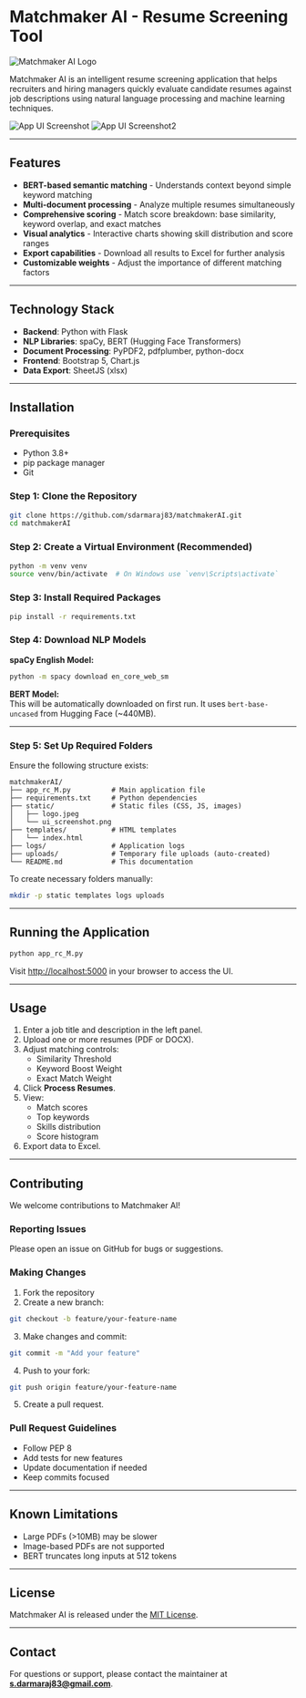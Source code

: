 
# Matchmaker AI - Resume Screening Tool

![Matchmaker AI Logo](https://raw.githubusercontent.com/sdarmaraj83/matchmakerAI/main/static/logo.jpeg)

Matchmaker AI is an intelligent resume screening application that helps recruiters and hiring managers quickly evaluate candidate resumes against job descriptions using natural language processing and machine learning techniques.

![App UI Screenshot](https://raw.githubusercontent.com/sdarmaraj83/matchmakerAI/main/static/ui_screenshot.png)
![App UI Screenshot2](https://raw.githubusercontent.com/sdarmaraj83/matchmakerAI/main/static/ui_screenshot2.png)





---

## Features

- **BERT-based semantic matching** - Understands context beyond simple keyword matching
- **Multi-document processing** - Analyze multiple resumes simultaneously
- **Comprehensive scoring** - Match score breakdown: base similarity, keyword overlap, and exact matches
- **Visual analytics** - Interactive charts showing skill distribution and score ranges
- **Export capabilities** - Download all results to Excel for further analysis
- **Customizable weights** - Adjust the importance of different matching factors

---

## Technology Stack

- **Backend**: Python with Flask  
- **NLP Libraries**: spaCy, BERT (Hugging Face Transformers)  
- **Document Processing**: PyPDF2, pdfplumber, python-docx  
- **Frontend**: Bootstrap 5, Chart.js  
- **Data Export**: SheetJS (xlsx)

---

## Installation

### Prerequisites

- Python 3.8+
- pip package manager
- Git

### Step 1: Clone the Repository

```bash
git clone https://github.com/sdarmaraj83/matchmakerAI.git
cd matchmakerAI
```

### Step 2: Create a Virtual Environment (Recommended)

```bash
python -m venv venv
source venv/bin/activate  # On Windows use `venv\Scripts\activate`
```

### Step 3: Install Required Packages

```bash
pip install -r requirements.txt
```

### Step 4: Download NLP Models

**spaCy English Model:**

```bash
python -m spacy download en_core_web_sm
```

**BERT Model:**  
This will be automatically downloaded on first run. It uses `bert-base-uncased` from Hugging Face (~440MB).

---

### Step 5: Set Up Required Folders

Ensure the following structure exists:

```text
matchmakerAI/
├── app_rc_M.py          # Main application file
├── requirements.txt     # Python dependencies
├── static/              # Static files (CSS, JS, images)
│   ├── logo.jpeg
│   └── ui_screenshot.png
├── templates/           # HTML templates
│   └── index.html
├── logs/                # Application logs
├── uploads/             # Temporary file uploads (auto-created)
└── README.md            # This documentation
```

To create necessary folders manually:

```bash
mkdir -p static templates logs uploads
```

---

## Running the Application

```bash
python app_rc_M.py
```

Visit [http://localhost:5000](http://localhost:5000) in your browser to access the UI.

---

## Usage

1. Enter a job title and description in the left panel.
2. Upload one or more resumes (PDF or DOCX).
3. Adjust matching controls:
   - Similarity Threshold
   - Keyword Boost Weight
   - Exact Match Weight
4. Click **Process Resumes**.
5. View:
   - Match scores
   - Top keywords
   - Skills distribution
   - Score histogram
6. Export data to Excel.

---

## Contributing

We welcome contributions to Matchmaker AI!

### Reporting Issues

Please open an issue on GitHub for bugs or suggestions.

### Making Changes

1. Fork the repository
2. Create a new branch:

```bash
git checkout -b feature/your-feature-name
```

3. Make changes and commit:

```bash
git commit -m "Add your feature"
```

4. Push to your fork:

```bash
git push origin feature/your-feature-name
```

5. Create a pull request.

### Pull Request Guidelines

- Follow PEP 8
- Add tests for new features
- Update documentation if needed
- Keep commits focused

---

## Known Limitations

- Large PDFs (>10MB) may be slower
- Image-based PDFs are not supported
- BERT truncates long inputs at 512 tokens

---

## License

Matchmaker AI is released under the [MIT License](LICENSE).

---

## Contact

For questions or support, please contact the maintainer at **s.darmaraj83@gmail.com**.
